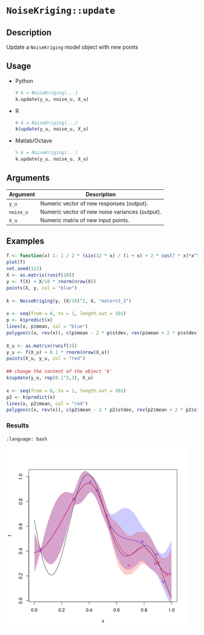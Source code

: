 # `NoiseKriging::update`


## Description

Update a `NoiseKriging` model object with new points


## Usage

* Python
    ```python
    # k = NoiseKriging(...)
    k.update(y_u, noise_u, X_u)
    ```
* R
    ```r
    # k = NoiseKriging(...)
    k$update(y_u, noise_u, X_u)
    ```
* Matlab/Octave
    ```octave
    % k = NoiseKriging(...)
    k.update(y_u, noise_u, X_u)
    ```


## Arguments

Argument      |Description
------------- |----------------
`y_u`     |     Numeric vector of new responses (output).
`noise_u`     |     Numeric vector of new noise variances (output).
`X_u`     |     Numeric matrix of new input points.


## Examples

```r
f <- function(x) 1- 1 / 2 * (sin(12 * x) / (1 + x) + 2 * cos(7 * x)*x^5 + 0.7)
plot(f)
set.seed(123)
X <- as.matrix(runif(10))
y <- f(X) + X/10 * rnorm(nrow(X))
points(X, y, col = "blue")

k <- NoiseKriging(y, (X/10)^2, X, "matern3_2")

x <- seq(from = 0, to = 1, length.out = 101)
p <- k$predict(x)
lines(x, p$mean, col = "blue")
polygon(c(x, rev(x)), c(p$mean - 2 * p$stdev, rev(p$mean + 2 * p$stdev)), border = NA, col = rgb(0, 0, 1, 0.2))

X_u <- as.matrix(runif(3))
y_u <- f(X_u) + 0.1 * rnorm(nrow(X_u))
points(X_u, y_u, col = "red")

## change the content of the object 'k'
k$update(y_u, rep(0.1^2,3), X_u)

x <- seq(from = 0, to = 1, length.out = 101)
p2 <- k$predict(x)
lines(x, p2$mean, col = "red")
polygon(c(x, rev(x)), c(p2$mean - 2 * p2$stdev, rev(p2$mean + 2 * p2$stdev)), border = NA, col = rgb(1, 0, 0, 0.2))
```

### Results
```{literalinclude} ../functions/examples/update.NoiseKriging.md.Rout
:language: bash
```
![](../functions/examples/update.NoiseKriging.md.png)

